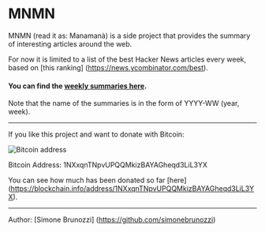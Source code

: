 # MNMN

MNMN (read it as: Manamanà) is a side project that provides the summary of interesting articles around the web.

For now it is limited to a list of the best Hacker News articles every week, based on [this ranking] (https://news.ycombinator.com/best).

#### You can find the [weekly summaries here](https://github.com/simonebrunozzi/MNMN/tree/master/Weekly-Summaries).

Note that the name of the summaries is in the form of YYYY-WW (year, week).

---

If you like this project and want to donate with Bitcoin:

![Bitcoin address](https://github.com/simonebrunozzi/MNMN/blob/master/1NXxqnTNpvUPQQMkizBAYAGheqd3LiL3YX.png)

Bitcoin Address: 1NXxqnTNpvUPQQMkizBAYAGheqd3LiL3YX

You can see how much has been donated so far [here] (https://blockchain.info/address/1NXxqnTNpvUPQQMkizBAYAGheqd3LiL3YX).

---

Author: [Simone Brunozzi] (https://github.com/simonebrunozzi)
